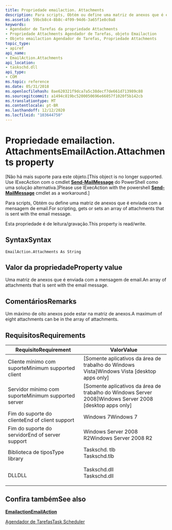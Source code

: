 ```yaml
---
title: Propriedade emailaction. Attachments
description: Para scripts, Obtém ou define uma matriz de anexos que é enviada com a mensagem de email.
ms.assetid: 59bcb8c4-8b8c-4f09-94d6-3a65f1e8c0a8
keywords:
- Agendador de Tarefas da propriedade Attachments
- Propriedade Attachments Agendador de Tarefas, objeto Emailaction
- Objeto emailaction Agendador de Tarefas, Propriedade Attachments
topic_type:
- apiref
api_name:
- EmailAction.Attachments
api_location:
- taskschd.dll
api_type:
- COM
ms.topic: reference
ms.date: 05/31/2018
ms.openlocfilehash: 8ae620321f9dca7a5c38decf7de661d713989c88
ms.sourcegitcommit: a1494c819bc5200050696e66057f1020f5b142cb
ms.translationtype: MT
ms.contentlocale: pt-BR
ms.lasthandoff: 12/12/2020
ms.locfileid: "103644750"
---
```

# <a name="emailactionattachments-property"></a><span data-ttu-id="d565a-106">Propriedade emailaction. Attachments</span><span class="sxs-lookup"><span data-stu-id="d565a-106">EmailAction.Attachments property</span></span>

<span data-ttu-id="d565a-107">\[Não há mais suporte para este objeto.</span><span class="sxs-lookup"><span data-stu-id="d565a-107">\[This object is no longer supported.</span></span> <span data-ttu-id="d565a-108">Use IExecAction com o cmdlet [**Send-MailMessage**](/powershell/module/microsoft.powershell.utility/send-mailmessage) do PowerShell como uma solução alternativa.\]</span><span class="sxs-lookup"><span data-stu-id="d565a-108">Please use IExecAction with the powershell [**Send-MailMessage**](/powershell/module/microsoft.powershell.utility/send-mailmessage) cmdlet as a workaround.\]</span></span>

<span data-ttu-id="d565a-109">Para scripts, Obtém ou define uma matriz de anexos que é enviada com a mensagem de email.</span><span class="sxs-lookup"><span data-stu-id="d565a-109">For scripting, gets or sets an array of attachments that is sent with the email message.</span></span>

<span data-ttu-id="d565a-110">Esta propriedade é de leitura/gravação.</span><span class="sxs-lookup"><span data-stu-id="d565a-110">This property is read/write.</span></span>

## <a name="syntax"></a><span data-ttu-id="d565a-111">Syntax</span><span class="sxs-lookup"><span data-stu-id="d565a-111">Syntax</span></span>


```VB
EmailAction.Attachments As String
```



## <a name="property-value"></a><span data-ttu-id="d565a-112">Valor da propriedade</span><span class="sxs-lookup"><span data-stu-id="d565a-112">Property value</span></span>

<span data-ttu-id="d565a-113">Uma matriz de anexos que é enviada com a mensagem de email.</span><span class="sxs-lookup"><span data-stu-id="d565a-113">An array of attachments that is sent with the email message.</span></span>

## <a name="remarks"></a><span data-ttu-id="d565a-114">Comentários</span><span class="sxs-lookup"><span data-stu-id="d565a-114">Remarks</span></span>

<span data-ttu-id="d565a-115">Um máximo de oito anexos pode estar na matriz de anexos.</span><span class="sxs-lookup"><span data-stu-id="d565a-115">A maximum of eight attachments can be in the array of attachments.</span></span>

## <a name="requirements"></a><span data-ttu-id="d565a-116">Requisitos</span><span class="sxs-lookup"><span data-stu-id="d565a-116">Requirements</span></span>



| <span data-ttu-id="d565a-117">Requisito</span><span class="sxs-lookup"><span data-stu-id="d565a-117">Requirement</span></span> | <span data-ttu-id="d565a-118">Valor</span><span class="sxs-lookup"><span data-stu-id="d565a-118">Value</span></span> |
|-------------------------------------|-----------------------------------------------------------------------------------------|
| <span data-ttu-id="d565a-119">Cliente mínimo com suporte</span><span class="sxs-lookup"><span data-stu-id="d565a-119">Minimum supported client</span></span><br/> | <span data-ttu-id="d565a-120">\[Somente aplicativos da área de trabalho do Windows Vista\]</span><span class="sxs-lookup"><span data-stu-id="d565a-120">Windows Vista \[desktop apps only\]</span></span><br/>                                          |
| <span data-ttu-id="d565a-121">Servidor mínimo com suporte</span><span class="sxs-lookup"><span data-stu-id="d565a-121">Minimum supported server</span></span><br/> | <span data-ttu-id="d565a-122">\[Somente aplicativos da área de trabalho do Windows Server 2008\]</span><span class="sxs-lookup"><span data-stu-id="d565a-122">Windows Server 2008 \[desktop apps only\]</span></span><br/>                                    |
| <span data-ttu-id="d565a-123">Fim do suporte do cliente</span><span class="sxs-lookup"><span data-stu-id="d565a-123">End of client support</span></span><br/>    | <span data-ttu-id="d565a-124">Windows 7</span><span class="sxs-lookup"><span data-stu-id="d565a-124">Windows 7</span></span><br/>                                                                    |
| <span data-ttu-id="d565a-125">Fim do suporte do servidor</span><span class="sxs-lookup"><span data-stu-id="d565a-125">End of server support</span></span><br/>    | <span data-ttu-id="d565a-126">Windows Server 2008 R2</span><span class="sxs-lookup"><span data-stu-id="d565a-126">Windows Server 2008 R2</span></span><br/>                                                       |
| <span data-ttu-id="d565a-127">Biblioteca de tipos</span><span class="sxs-lookup"><span data-stu-id="d565a-127">Type library</span></span><br/>             | <dl> <span data-ttu-id="d565a-128"><dt>Taskschd. tlb</dt></span><span class="sxs-lookup"><span data-stu-id="d565a-128"><dt>Taskschd.tlb</dt></span></span> </dl> |
| <span data-ttu-id="d565a-129">DLL</span><span class="sxs-lookup"><span data-stu-id="d565a-129">DLL</span></span><br/>                      | <dl> <span data-ttu-id="d565a-130"><dt>Taskschd.dll</dt></span><span class="sxs-lookup"><span data-stu-id="d565a-130"><dt>Taskschd.dll</dt></span></span> </dl> |



## <a name="see-also"></a><span data-ttu-id="d565a-131">Confira também</span><span class="sxs-lookup"><span data-stu-id="d565a-131">See also</span></span>

<dl> <dt>

[<span data-ttu-id="d565a-132">**Emailaction**</span><span class="sxs-lookup"><span data-stu-id="d565a-132">**EmailAction**</span></span>](emailaction.md)
</dt> <dt>

[<span data-ttu-id="d565a-133">Agendador de Tarefas</span><span class="sxs-lookup"><span data-stu-id="d565a-133">Task Scheduler</span></span>](task-scheduler-start-page.md)
</dt> </dl>

 

